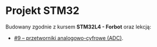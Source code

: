 # Projekt STM32
Budowany zgodnie z kursem **STM32L4 - Forbot** oraz lekcją:
- [#9 – przetworniki analogowo-cyfrowe (ADC)](https://forbot.pl/blog/kurs-stm32l4-przetworniki-analogowo-cyfrowe-adc-id46587).

